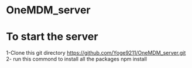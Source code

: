 # OneMDM_server

# To start the server
1-Clone this git directory https://github.com/Yoge9211/OneMDM_server.git
2- run this commond to install all the packages npm install
